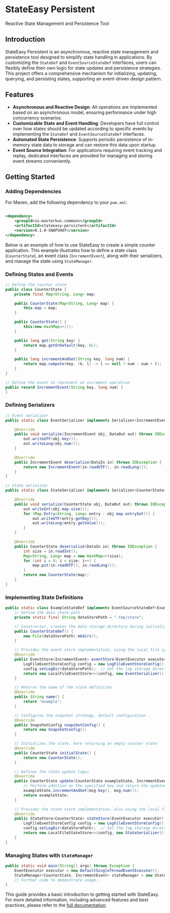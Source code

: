 # StateEasy Persistent

Reactive State Management and Persistence Tool

## Introduction

StateEasy Persistent is an asynchronous, reactive state management and persistence tool designed to
simplify state handling in applications. By customizing the `StateDef` and `EventSourceStateDef`
interfaces, users can flexibly define their own logic for state updates and persistence strategies.
This project offers a comprehensive mechanism for initializing, updating, querying, and persisting
states, supporting an event-driven design pattern.

## Features

- **Asynchronous and Reactive Design**: All operations are implemented based on an asynchronous
  model, ensuring performance under high concurrency scenarios.
- **Customizable State and Event Handling**: Developers have full control over how states should be
  updated according to specific events by implementing the `StateDef` and `EventSourceStateDef`
  interfaces.
- **Automated State Persistence**: Supports periodic persistence of in-memory state data to storage
  and can restore this data upon startup.
- **Event Source Integration**: For applications requiring event tracking and replay, dedicated
  interfaces are provided for managing and storing event streams conveniently.

## Getting Started

### Adding Dependencies

For Maven, add the following dependency to your `pom.xml`:

```xml

<dependency>
    <groupId>io.masterkun.commons</groupId>
    <artifactId>stateeasy-persistent</artifactId>
    <version>0.1.0-SNAPSHOT</version>
</dependency>
```

Below is an example of how to use StateEasy to create a simple counter application. This example
illustrates how to define a state class (`CounterState`), an event class (`IncrementEvent`), along
with their serializers, and manage the state using `StateManager`.

### Defining States and Events

```java
// Define the counter state
public class CounterState {
    private final Map<String, Long> map;

    public CounterState(Map<String, Long> map) {
        this.map = map;
    }

    public CounterState() {
        this(new HashMap<>());
    }

    public long get(String key) {
        return map.getOrDefault(key, 0L);
    }

    public long incrementAndGet(String key, long num) {
        return map.compute(key, (k, l) -> l == null ? num : num + l);
    }
}

// Define the event to represent an increment operation
public record IncrementEvent(String key, long num) {
}
```

### Defining Serializers

```java
// Event serializer
public static class EventSerializer implements Serializer<IncrementEvent> {

    @Override
    public void serialize(IncrementEvent obj, DataOut out) throws IOException {
        out.writeUTF(obj.key());
        out.writeLong(obj.num());
    }

    @Override
    public IncrementEvent deserialize(DataIn in) throws IOException {
        return new IncrementEvent(in.readUTF(), in.readLong());
    }
}

// State serializer
public static class StateSerializer implements Serializer<CounterState> {

    @Override
    public void serialize(CounterState obj, DataOut out) throws IOException {
        out.writeInt(obj.map.size());
        for (Map.Entry<String, Long> entry : obj.map.entrySet()) {
            out.writeUTF(entry.getKey());
            out.writeLong(entry.getValue());
        }
    }

    @Override
    public CounterState deserialize(DataIn in) throws IOException {
        int size = in.readInt();
        Map<String, Long> map = new HashMap<>(size);
        for (int i = 0; i < size; i++) {
            map.put(in.readUTF(), in.readLong());
        }
        return new CounterState(map);
    }
}
```

### Implementing State Definitions

```java
public static class ExampleStateDef implements EventSourceStateDef<ExampleState, ExampleEvent> {
    // Define the data store path
    private static final String dataStorePath = ".tmp/store";

    // Constructor, creates the data storage directory during initialization
    public CounterStateDef() {
        new File(dataStorePath).mkdirs();
    }

    // Provides the event store implementation, using the local file system as the storage medium and specifying the serializer
    @Override
    public EventStore<IncrementEvent> eventStore(EventExecutor executor) {
        LogFileEventStoreConfig config = new LogFileEventStoreConfig();
        config.setLogDir(dataStorePath);  // Set the log storage directory
        return new LocalFileEventStore<>(config, new EventSerializer());  // Create and return the event store instance
    }

    // Returns the name of the state definition
    @Override
    public String name() {
        return "example";
    }

    // Configures the snapshot strategy, default configuration
    @Override
    public SnapshotConfig snapshotConfig() {
        return new SnapshotConfig();
    }

    // Initializes the state, here returning an empty counter state
    @Override
    public CounterState initialState() {
        return new CounterState();
    }

    // Defines the state update logic
    @Override
    public CounterState update(CounterState exampleState, IncrementEvent msg) {
        // Perform addition on the specified key and return the updated state
        exampleState.incrementAndGet(msg.key(), msg.num());
        return exampleState;
    }

    // Provides the state store implementation, also using the local file system as the storage medium and specifying the serializer
    @Override
    public StateStore<CounterState> stateStore(EventExecutor executor) {
        LogFileEventStoreConfig config = new LogFileEventStoreConfig();
        config.setLogDir(dataStorePath);  // Set the log storage directory
        return new LocalFileStateStore<>(config, new StateSerializer());  // Create and return the state store instance
    }
}
```

### Managing States with `StateManager`

```java
public static void main(String[] args) throws Exception {
    EventExecutor executor = new DefaultSingleThreadEventExecutor();
    StateManager<CounterState, IncrementEvent> stateManager = new StateManager<>(new ExampleStateDef(), executor);
    // Further code to demonstrate usage...
}
```

This guide provides a basic introduction to getting started with StateEasy. For more detailed
information, including advanced features and best practices, please refer to
the [full documentation](#).
